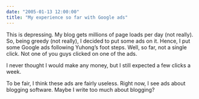 ```yaml
---
date: "2005-01-13 12:00:00"
title: "My experience so far with Google ads"
---
```




This is depressing. My blog gets millions of page loads per day (not really). So, being greedy (not really), I decided to put some ads on it. Hence, I put some Google ads following Yuhong&rsquo;s foot steps. Well, so far, not a single click. Not one of you guys clicked on one of the ads.

I never thought I would make any money, but I still expected a few clicks a week.

To be fair, I think these ads are fairly useless. Right now, I see ads about blogging software. Maybe I write too much about blogging? 

